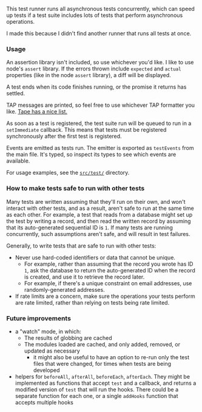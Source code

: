 This test runner runs all asynchronous tests concurrently, which can speed up tests if a test suite includes lots of tests that perform asynchronous operations.

I made this because I didn't find another runner that runs all tests at once.

### Usage

An assertion library isn't included, so use whichever you'd like. I like to use node's `assert` library. If the errors thrown include `expected` and `actual` properties (like in the node `assert` library), a diff will be displayed.

A test ends when its code finishes running, or the promise it returns has settled.

TAP messages are printed, so feel free to use whichever TAP formatter you like. [Tape has a nice list.](https://github.com/substack/tape#pretty-reporters)

As soon as a test is registered, the test suite run will be queued to run in a `setImmediate` callback. This means that tests must be registered synchronously after the first test is registered.

Events are emitted as tests run. The emitter is exported as `testEvents` from the main file. It's typed, so inspect its types to see which events are available.

For usage examples, see the [`src/test/`](./src/test/) directory.

### How to make tests safe to run with other tests

Many tests are written assuming that they'll run on their own, and won't interact with other tests, and as a result, aren't safe to run at the same time as each other. For example, a test that reads from a database might set up the test by writing a record, and then read the written record by assuming that its auto-generated sequential ID is `1`. If many tests are running concurrently, such assumptions aren't safe, and will result in test failures.

Generally, to write tests that are safe to run with other tests:
- Never use hard-coded identifiers or data that cannot be unique.
  - For example, rather than assuming that the record you wrote has ID `1`, ask the database to return the auto-generated ID when the record is created, and use it to retrieve the record later.
  - For example, if there's a unique constraint on email addresses, use randomly-generated addresses.
- If rate limits are a concern, make sure the operations your tests perform are rate limited, rather than relying on tests being rate limited.


### Future improvements

* a "watch" mode, in which:
  * The results of globbing are cached
  * The modules loaded are cached, and only added, removed, or updated as necessary
    * it might also be useful to have an option to re-run only the test files that were changed, for times when tests are being developed
* helpers for `beforeAll`, `afterAll`, `beforeEach`, `afterEach`. They might be implemented as functions that accept `test` and a callback, and returns a modified version of `test` that will run the hooks. There could be a separate function for each one, or a single `addHooks` function that accepts multiple hooks

